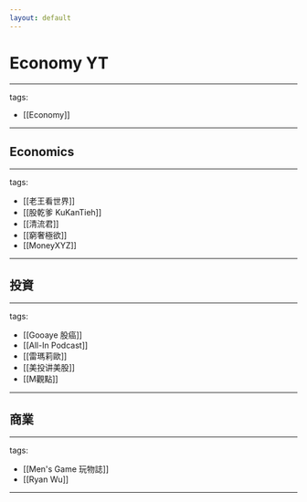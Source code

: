 ```yaml
---
layout: default
---
```

# Economy YT

---
tags:
  - [[Economy]]
  
---

## Economics
---
tags:
  - [[老王看世界]]
  - [[股乾爹 KuKanTieh]]
  - [[清流君]]
  - [[窮奢極欲]]
  - [[MoneyXYZ]]
  
---

## 投資
---
tags:
  - [[Gooaye 股癌]]
  - [[All-In Podcast]]
  - [[雷瑪莉歐]]
  - [[美投讲美股]]
  - [[M觀點]]
  
---

## 商業
---
tags:
  - [[Men's Game 玩物誌]]
  - [[Ryan Wu]]
  
---
